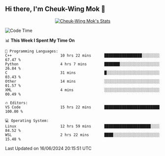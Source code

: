 ## Hi there, I'm Cheuk-Wing Mok 👋

<!--
**mozro0327/mozro0327** is a ✨ _special_ ✨ repository because its `README.md` (this file) appears on your GitHub profile.

Here are some ideas to get you started:

- 🔭 I’m currently working on ...
- 🌱 I’m currently learning ...
- 👯 I’m looking to collaborate on ...
- 🤔 I’m looking for help with ...
- 💬 Ask me about ...
- 📫 How to reach me: ...
- 😄 Pronouns: ...
- ⚡ Fun fact: ...
-->

<p align="center">
  <a href="https://github.com/mozro0327" class="rich-diff-level-one">
    <img src="https://github-readme-stats.vercel.app/api?username=mozro0327&title_color=333&text_color=777" alt="Cheuk-Wing Mok's Stats" >
    <!-- &hide=issues
    <img src="https://github-readme-stats.vercel.app/api?username=mozro0327&hide=issues&title_color=333&text_color=777" alt="Cheuk-Wing Mok's Stats" >
    -->
  </a>
</p>

<!--START_SECTION:waka-->
![Code Time](http://img.shields.io/badge/Code%20Time-2%2C680%20hrs%2053%20mins-blue)

📊 **This Week I Spent My Time On** 

```text
💬 Programming Languages: 
C++                      10 hrs 22 mins      █████████████████░░░░░░░░   67.47 % 
Python                   4 hrs 7 mins        ███████░░░░░░░░░░░░░░░░░░   26.84 % 
C                        31 mins             █░░░░░░░░░░░░░░░░░░░░░░░░   03.43 % 
Other                    14 mins             ░░░░░░░░░░░░░░░░░░░░░░░░░   01.57 % 
XML                      4 mins              ░░░░░░░░░░░░░░░░░░░░░░░░░   00.49 % 

🔥 Editors: 
VS Code                  15 hrs 22 mins      █████████████████████████   100.00 % 

💻 Operating System: 
Linux                    12 hrs 59 mins      █████████████████████░░░░   84.52 % 
WSL                      2 hrs 22 mins       ████░░░░░░░░░░░░░░░░░░░░░   15.48 % 
```


 Last Updated on 16/06/2024 20:15:51 UTC
<!--END_SECTION:waka-->
